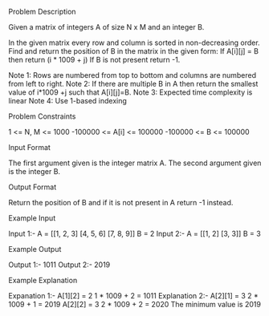 Problem Description

Given a matrix of integers A of size N x M and an integer B.

In the given matrix every row and column is sorted in non-decreasing order. Find and return the position of B in the matrix in the given form:
If A[i][j] = B then return (i * 1009 + j)
If B is not present return -1.

Note 1: Rows are numbered from top to bottom and columns are numbered from left to right.
Note 2: If there are multiple B in A then return the smallest value of i*1009 +j such that A[i][j]=B.
Note 3: Expected time complexity is linear
Note 4: Use 1-based indexing


Problem Constraints

1 <= N, M <= 1000
-100000 <= A[i] <= 100000
-100000 <= B <= 100000


Input Format

The first argument given is the integer matrix A.
The second argument given is the integer B.


Output Format

Return the position of B and if it is not present in A return -1 instead.


Example Input

Input 1:-
A = [[1, 2, 3]
     [4, 5, 6]
     [7, 8, 9]]
B = 2
Input 2:-
A = [[1, 2]
     [3, 3]]
B = 3


Example Output

Output 1:-
1011
Output 2:-
2019


Example Explanation

Expanation 1:-
A[1][2] = 2
1 * 1009 + 2 = 1011
Explanation 2:-
A[2][1] = 3
2 * 1009 + 1 = 2019
A[2][2] = 3
2 * 1009 + 2 = 2020
The minimum value is 2019
